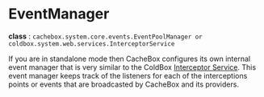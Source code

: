 # EventManager

**class** : `cachebox.system.core.events.EventPoolManager or coldbox.system.web.services.InterceptorService`

If you are in standalone mode then CacheBox configures its own internal event manager that is very similar to the ColdBox [Interceptor Service]([http://coldbox.ortusbooks.com/content/interceptors/interceptors.html](https://coldbox.ortusbooks.com/the-basics/interceptors)). This event manager keeps track of the listeners for each of the interceptions points or events that are broadcasted by CacheBox and its providers.
